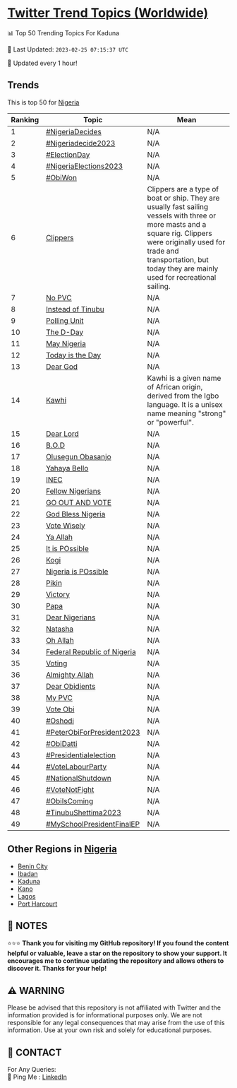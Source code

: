 [Twitter Trend Topics (Worldwide)](https://github.com/ErcinDedeoglu/Twitter-Trend-Topics)
==========


📊 Top 50 Trending Topics For Kaduna

📆 Last Updated: `2023-02-25 07:15:37 UTC`

🔧 Updated every 1 hour!


## Trends

This is top 50 for [Nigeria](</Nigeria>)

| Ranking | Topic | Mean |
| ------- | ------------ | ------------ |
| 1 | [#NigeriaDecides](http://twitter.com/search?q=%23NigeriaDecides) | N/A |
| 2 | [#Nigeriadecide2023](http://twitter.com/search?q=%23Nigeriadecide2023) | N/A |
| 3 | [#ElectionDay](http://twitter.com/search?q=%23ElectionDay) | N/A |
| 4 | [#NigeriaElections2023](http://twitter.com/search?q=%23NigeriaElections2023) | N/A |
| 5 | [#ObiWon](http://twitter.com/search?q=%23ObiWon) | N/A |
| 6 | [Clippers](http://twitter.com/search?q=Clippers) | Clippers are a type of boat or ship. They are usually fast sailing vessels with three or more masts and a square rig. Clippers were originally used for trade and transportation, but today they are mainly used for recreational sailing. |
| 7 | [No PVC](http://twitter.com/search?q=No+PVC) | N/A |
| 8 | [Instead of Tinubu](http://twitter.com/search?q=Instead+of+Tinubu) | N/A |
| 9 | [Polling Unit](http://twitter.com/search?q=Polling+Unit) | N/A |
| 10 | [The D-Day](http://twitter.com/search?q=The+D-Day) | N/A |
| 11 | [May Nigeria](http://twitter.com/search?q=May+Nigeria) | N/A |
| 12 | [Today is the Day](http://twitter.com/search?q=Today+is+the+Day) | N/A |
| 13 | [Dear God](http://twitter.com/search?q=Dear+God) | N/A |
| 14 | [Kawhi](http://twitter.com/search?q=Kawhi) | Kawhi is a given name of African origin, derived from the Igbo language. It is a unisex name meaning "strong" or "powerful". |
| 15 | [Dear Lord](http://twitter.com/search?q=Dear+Lord) | N/A |
| 16 | [B.O.D](http://twitter.com/search?q=B.O.D) | N/A |
| 17 | [Olusegun Obasanjo](http://twitter.com/search?q=Olusegun+Obasanjo) | N/A |
| 18 | [Yahaya Bello](http://twitter.com/search?q=Yahaya+Bello) | N/A |
| 19 | [INEC](http://twitter.com/search?q=INEC) | N/A |
| 20 | [Fellow Nigerians](http://twitter.com/search?q=Fellow+Nigerians) | N/A |
| 21 | [GO OUT AND VOTE](http://twitter.com/search?q=GO+OUT+AND+VOTE) | N/A |
| 22 | [God Bless Nigeria](http://twitter.com/search?q=God+Bless+Nigeria) | N/A |
| 23 | [Vote Wisely](http://twitter.com/search?q=Vote+Wisely) | N/A |
| 24 | [Ya Allah](http://twitter.com/search?q=Ya+Allah) | N/A |
| 25 | [It is POssible](http://twitter.com/search?q=It+is+POssible) | N/A |
| 26 | [Kogi](http://twitter.com/search?q=Kogi) | N/A |
| 27 | [Nigeria is POssible](http://twitter.com/search?q=Nigeria+is+POssible) | N/A |
| 28 | [Pikin](http://twitter.com/search?q=Pikin) | N/A |
| 29 | [Victory](http://twitter.com/search?q=Victory) | N/A |
| 30 | [Papa](http://twitter.com/search?q=Papa) | N/A |
| 31 | [Dear Nigerians](http://twitter.com/search?q=Dear+Nigerians) | N/A |
| 32 | [Natasha](http://twitter.com/search?q=Natasha) | N/A |
| 33 | [Oh Allah](http://twitter.com/search?q=Oh+Allah) | N/A |
| 34 | [Federal Republic of Nigeria](http://twitter.com/search?q=Federal+Republic+of+Nigeria) | N/A |
| 35 | [Voting](http://twitter.com/search?q=Voting) | N/A |
| 36 | [Almighty Allah](http://twitter.com/search?q=Almighty+Allah) | N/A |
| 37 | [Dear Obidients](http://twitter.com/search?q=Dear+Obidients) | N/A |
| 38 | [My PVC](http://twitter.com/search?q=My+PVC) | N/A |
| 39 | [Vote Obi](http://twitter.com/search?q=Vote+Obi) | N/A |
| 40 | [#Oshodi](http://twitter.com/search?q=%23Oshodi) | N/A |
| 41 | [#PeterObiForPresident2023](http://twitter.com/search?q=%23PeterObiForPresident2023) | N/A |
| 42 | [#ObiDatti](http://twitter.com/search?q=%23ObiDatti) | N/A |
| 43 | [#Presidentialelection](http://twitter.com/search?q=%23Presidentialelection) | N/A |
| 44 | [#VoteLabourParty](http://twitter.com/search?q=%23VoteLabourParty) | N/A |
| 45 | [#NationalShutdown](http://twitter.com/search?q=%23NationalShutdown) | N/A |
| 46 | [#VoteNotFight](http://twitter.com/search?q=%23VoteNotFight) | N/A |
| 47 | [#ObiIsComing](http://twitter.com/search?q=%23ObiIsComing) | N/A |
| 48 | [#TinubuShettima2023](http://twitter.com/search?q=%23TinubuShettima2023) | N/A |
| 49 | [#MySchoolPresidentFinalEP](http://twitter.com/search?q=%23MySchoolPresidentFinalEP) | N/A |



## Other Regions in [Nigeria](</Nigeria>)

* [Benin City](</Nigeria/Benin City.md>)
* [Ibadan](</Nigeria/Ibadan.md>)
* [Kaduna](</Nigeria/Kaduna.md>)
* [Kano](</Nigeria/Kano.md>)
* [Lagos](</Nigeria/Lagos.md>)
* [Port Harcourt](</Nigeria/Port Harcourt.md>)



## 📝 NOTES

⭐⭐⭐ **Thank you for visiting my GitHub repository! If you found the content helpful or valuable, leave a star on the repository to show your support. It encourages me to continue updating the repository and allows others to discover it. Thanks for your help!**


## ⚠️ WARNING

Please be advised that this repository is not affiliated with Twitter and the information provided is for informational purposes only. We are not responsible for any legal consequences that may arise from the use of this information. Use at your own risk and solely for educational purposes.


## 📨 CONTACT

 For Any Queries:  
            🏓 Ping Me : [LinkedIn](https://www.linkedin.com/in/ercindedeoglu/)
